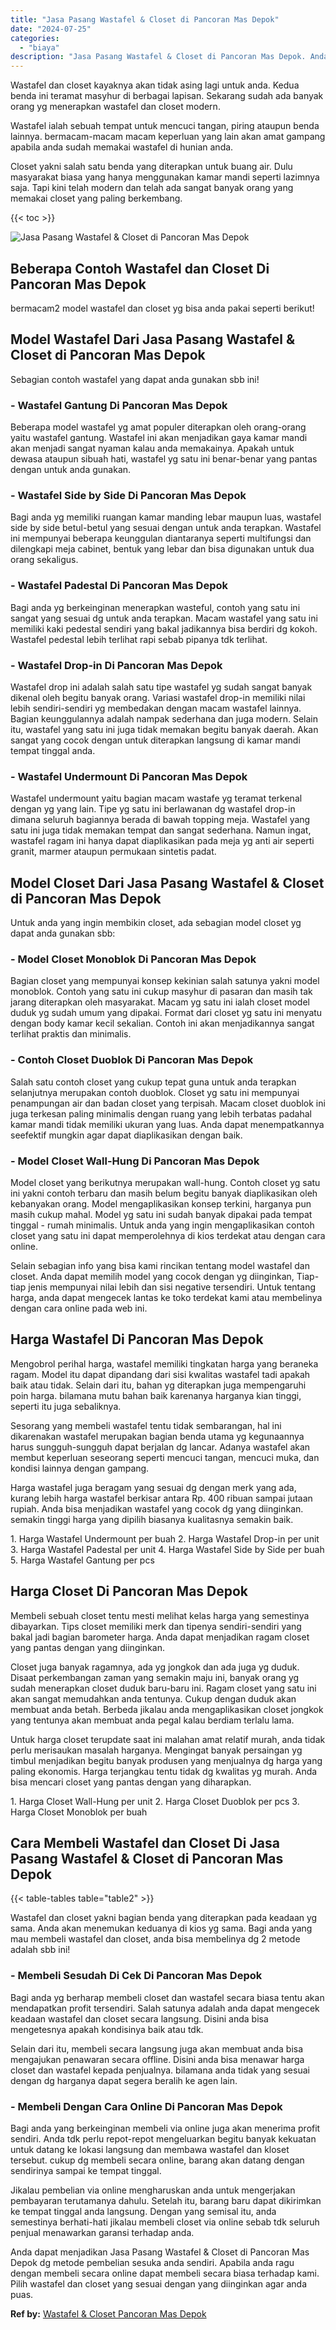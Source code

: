 ```yaml
---
title: "Jasa Pasang Wastafel & Closet di Pancoran Mas Depok"
date: "2024-07-25"
categories: 
  - "biaya"
description: "Jasa Pasang Wastafel & Closet di Pancoran Mas Depok. Anda dapat menjadikan Jasa Pasang Wastafel & Closet di Pancoran Mas Depok dg metode pembelian sesuka and..."
---
```


Wastafel dan closet kayaknya akan tidak asing lagi untuk anda. Kedua benda ini teramat masyhur di berbagai lapisan. Sekarang sudah ada banyak orang yg menerapkan wastafel dan closet modern.

Wastafel ialah sebuah tempat untuk mencuci tangan, piring ataupun benda lainnya. bermacam-macam macam keperluan yang lain akan amat gampang apabila anda sudah memakai wastafel di hunian anda.

Closet yakni salah satu benda yang diterapkan untuk buang air. Dulu masyarakat biasa yang hanya menggunakan kamar mandi seperti lazimnya saja. Tapi kini telah modern dan telah ada sangat banyak orang yang memakai closet yang paling berkembang.

{{< toc >}}

![Jasa Pasang Wastafel & Closet di Pancoran Mas Depok](/images/wastafel-closet-murah42.png)

## Beberapa Contoh Wastafel dan Closet Di Pancoran Mas Depok

bermacam2 model wastafel dan closet yg bisa anda pakai seperti berikut!

## Model Wastafel Dari Jasa Pasang Wastafel & Closet di Pancoran Mas Depok

Sebagian contoh wastafel yang dapat anda gunakan sbb ini!

### \- Wastafel Gantung Di Pancoran Mas Depok

Beberapa model wastafel yg amat populer diterapkan oleh orang-orang yaitu wastafel gantung. Wastafel ini akan menjadikan gaya kamar mandi akan menjadi sangat nyaman kalau anda memakainya. Apakah untuk dewasa ataupun sibuah hati, wastafel yg satu ini benar-benar yang pantas dengan untuk anda gunakan.

### \- Wastafel Side by Side Di Pancoran Mas Depok

Bagi anda yg memiliki ruangan kamar manding lebar maupun luas, wastafel side by side betul-betul yang sesuai dengan untuk anda terapkan. Wastafel ini mempunyai beberapa keunggulan diantaranya seperti multifungsi dan dilengkapi meja cabinet, bentuk yang lebar dan bisa digunakan untuk dua orang sekaligus.

### \- Wastafel Padestal Di Pancoran Mas Depok

Bagi anda yg berkeinginan menerapkan wasteful, contoh yang satu ini sangat yang sesuai dg untuk anda terapkan. Macam wastafel yang satu ini memiliki kaki pedestal sendiri yang bakal jadikannya bisa berdiri dg kokoh. Wastafel pedestal lebih terlihat rapi sebab pipanya tdk terlihat.

### \- Wastafel Drop-in Di Pancoran Mas Depok

Wastafel drop ini adalah salah satu tipe wastafel yg sudah sangat banyak dikenal oleh begitu banyak orang. Variasi wastafel drop-in memiliki nilai lebih sendiri-sendiri yg membedakan dengan macam wastafel lainnya. Bagian keunggulannya adalah nampak sederhana dan juga modern. Selain itu, wastafel yang satu ini juga tidak memakan begitu banyak daerah. Akan sangat yang cocok dengan untuk diterapkan langsung di kamar mandi tempat tinggal anda.

### \- Wastafel Undermount Di Pancoran Mas Depok

Wastafel undermount yaitu bagian macam wastafe yg teramat terkenal dengan yg yang lain. Tipe yg satu ini berlawanan dg wastafel drop-in dimana seluruh bagiannya berada di bawah topping meja. Wastafel yang satu ini juga tidak memakan tempat dan sangat sederhana. Namun ingat, wastafel ragam ini hanya dapat diaplikasikan pada meja yg anti air seperti granit, marmer ataupun permukaan sintetis padat.

## Model Closet Dari Jasa Pasang Wastafel & Closet di Pancoran Mas Depok

Untuk anda yang ingin membikin closet, ada sebagian model closet yg dapat anda gunakan sbb:

### \- Model Closet Monoblok Di Pancoran Mas Depok

Bagian closet yang mempunyai konsep kekinian salah satunya yakni model monoblok. Contoh yang satu ini cukup masyhur di pasaran dan masih tak jarang diterapkan oleh masyarakat. Macam yg satu ini ialah closet model duduk yg sudah umum yang dipakai. Format dari closet yg satu ini menyatu dengan body kamar kecil sekalian. Contoh ini akan menjadikannya sangat terlihat praktis dan minimalis.

### \- Contoh Closet Duoblok Di Pancoran Mas Depok

Salah satu contoh closet yang cukup tepat guna untuk anda terapkan selanjutnya merupakan contoh duoblok. Closet yg satu ini mempunyai penampungan air dan badan closet yang terpisah. Macam closet duoblok ini juga terkesan paling minimalis dengan ruang yang lebih terbatas padahal kamar mandi tidak memiliki ukuran yang luas. Anda dapat menempatkannya seefektif mungkin agar dapat diaplikasikan dengan baik.

### \- Model Closet Wall-Hung Di Pancoran Mas Depok

Model closet yang berikutnya merupakan wall-hung. Contoh closet yg satu ini yakni contoh terbaru dan masih belum begitu banyak diaplikasikan oleh kebanyakan orang. Model mengaplikasikan konsep terkini, harganya pun masih cukup mahal. Model yg satu ini sudah banyak dipakai pada tempat tinggal - rumah minimalis. Untuk anda yang ingin mengaplikasikan contoh closet yang satu ini dapat memperolehnya di kios terdekat atau dengan cara online.

Selain sebagian info yang bisa kami rincikan tentang model wastafel dan closet. Anda dapat memilih model yang cocok dengan yg diinginkan, Tiap-tiap jenis mempunyai nilai lebih dan sisi negative tersendiri. Untuk tentang harga, anda dapat mengecek lantas ke toko terdekat kami atau membelinya dengan cara online pada web ini.

## Harga Wastafel Di Pancoran Mas Depok

Mengobrol perihal harga, wastafel memiliki tingkatan harga yang beraneka ragam. Model itu dapat dipandang dari sisi kwalitas wastafel tadi apakah baik atau tidak. Selain dari itu, bahan yg diterapkan juga mempengaruhi poin harga. bilamana mutu bahan baik karenanya harganya kian tinggi, seperti itu juga sebaliknya.

Sesorang yang membeli wastafel tentu tidak sembarangan, hal ini dikarenakan wastafel merupakan bagian benda utama yg kegunaannya harus sungguh-sungguh dapat berjalan dg lancar. Adanya wastafel akan membut keperluan seseorang seperti mencuci tangan, mencuci muka, dan kondisi lainnya dengan gampang.

Harga wastafel juga beragam yang sesuai dg dengan merk yang ada, kurang lebih harga wastafel berkisar antara Rp. 400 ribuan sampai jutaan rupiah. Anda bisa menjadikan wastafel yang cocok dg yang diinginkan. semakin tinggi harga yang dipilih biasanya kualitasnya semakin baik.

1\. Harga Wastafel Undermount per buah 2. Harga Wastafel Drop-in per unit 3. Harga Wastafel Padestal per unit 4. Harga Wastafel Side by Side per buah 5. Harga Wastafel Gantung per pcs

## Harga Closet Di Pancoran Mas Depok

Membeli sebuah closet tentu mesti melihat kelas harga yang semestinya dibayarkan. Tips closet memiliki merk dan tipenya sendiri-sendiri yang bakal jadi bagian barometer harga. Anda dapat menjadikan ragam closet yang pantas dengan yang diinginkan.

Closet juga banyak ragamnya, ada yg jongkok dan ada juga yg duduk. Disaat perkembangan zaman yang semakin maju ini, banyak orang yg sudah menerapkan closet duduk baru-baru ini. Ragam closet yang satu ini akan sangat memudahkan anda tentunya. Cukup dengan duduk akan membuat anda betah. Berbeda jikalau anda mengaplikasikan closet jongkok yang tentunya akan membuat anda pegal kalau berdiam terlalu lama.

Untuk harga closet terupdate saat ini malahan amat relatif murah, anda tidak perlu merisaukan masalah harganya. Mengingat banyak persaingan yg timbul menjadikan begitu banyak produsen yang menjualnya dg harga yang paling ekonomis. Harga terjangkau tentu tidak dg kwalitas yg murah. Anda bisa mencari closet yang pantas dengan yang diharapkan.

1\. Harga Closet Wall-Hung per unit 2. Harga Closet Duoblok per pcs 3. Harga Closet Monoblok per buah

## Cara Membeli Wastafel dan Closet Di Jasa Pasang Wastafel & Closet di Pancoran Mas Depok

{{< table-tables table="table2" >}}

Wastafel dan closet yakni bagian benda yang diterapkan pada keadaan yg sama. Anda akan menemukan keduanya di kios yg sama. Bagi anda yang mau membeli wastafel dan closet, anda bisa membelinya dg 2 metode adalah sbb ini!

### \- Membeli Sesudah Di Cek Di Pancoran Mas Depok

Bagi anda yg berharap membeli closet dan wastafel secara biasa tentu akan mendapatkan profit tersendiri. Salah satunya adalah anda dapat mengecek keadaan wastafel dan closet secara langsung. Disini anda bisa mengetesnya apakah kondisinya baik atau tdk.

Selain dari itu, membeli secara langsung juga akan membuat anda bisa mengajukan penawaran secara offline. Disini anda bisa menawar harga closet dan wastafel kepada penjualnya. bilamana anda tidak yang sesuai dengan dg harganya dapat segera beralih ke agen lain.

### \- Membeli Dengan Cara Online Di Pancoran Mas Depok

Bagi anda yang berkeinginan membeli via online juga akan menerima profit sendiri. Anda tdk perlu repot-repot mengeluarkan begitu banyak kekuatan untuk datang ke lokasi langsung dan membawa wastafel dan kloset tersebut. cukup dg membeli secara online, barang akan datang dengan sendirinya sampai ke tempat tinggal.

Jikalau pembelian via online mengharuskan anda untuk mengerjakan pembayaran terutamanya dahulu. Setelah itu, barang baru dapat dikirimkan ke tempat tinggal anda langsung. Dengan yang semisal itu, anda semestinya berhati-hati jikalau membeli closet via online sebab tdk seluruh penjual menawarkan garansi terhadap anda.

Anda dapat menjadikan Jasa Pasang Wastafel & Closet di Pancoran Mas Depok dg metode pembelian sesuka anda sendiri. Apabila anda ragu dengan membeli secara online dapat membeli secara biasa terhadap kami. Pilih wastafel dan closet yang sesuai dengan yang diinginkan agar anda puas.

**Ref by:** [Wastafel & Closet Pancoran Mas Depok](https://id.wikipedia.org/wiki/Wastafel)
